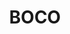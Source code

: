 ---
lastmod: '2025-04-06T06:05:20+00:00'
latitude: -36.60719832
layout: suburb
longitude: 149.1558323
postcode: '2631'
state: NSW
title: BOCO
url: /nsw/boco/
---